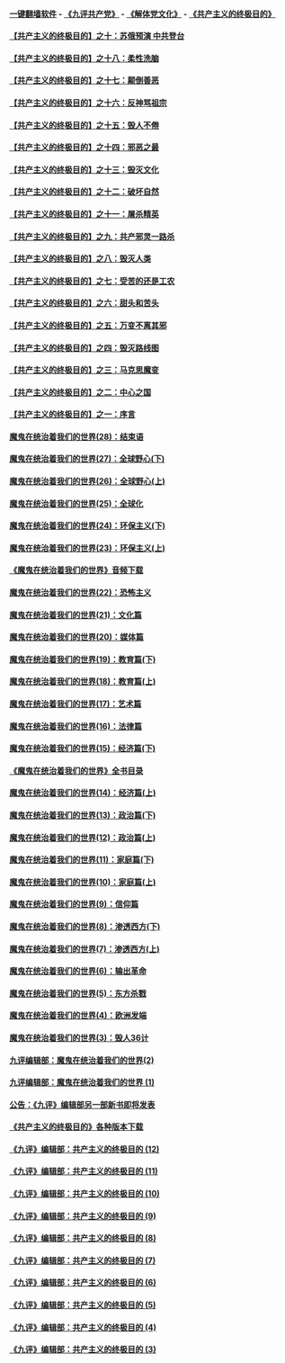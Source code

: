#### [一键翻墙软件](https://github.com/gfw-breaker/nogfw/blob/master/README.md?t=04280937) -  [《九评共产党》](https://github.com/gfw-breaker/9ping.md?t=04280937) - [《解体党文化》](https://github.com/gfw-breaker/jtdwh.md?t=04280937) - [《共产主义的终极目的》](https://github.com/gfw-breaker/gczydzjmd.md?t=04280937)

#### [【共产主义的终极目的】之十：苏俄预演 中共登台](../pages/nsc422/n11118424.md?t=04280937) 

#### [【共产主义的终极目的】之十八：柔性洗脑](../pages/nsc422/n11199994.md?t=04280937) 

#### [【共产主义的终极目的】之十七：颠倒善恶](../pages/nsc422/n11179782.md?t=04280937) 

#### [【共产主义的终极目的】之十六：反神骂祖宗](../pages/nsc422/n11166798.md?t=04280937) 

#### [【共产主义的终极目的】之十五：毁人不倦](../pages/nsc422/n11166792.md?t=04280937) 

#### [【共产主义的终极目的】之十四：邪恶之最](../pages/nsc422/n11150249.md?t=04280937) 

#### [【共产主义的终极目的】之十三：毁灭文化](../pages/nsc422/n11135227.md?t=04280937) 

#### [【共产主义的终极目的】之十二：破坏自然](../pages/nsc422/n11135214.md?t=04280937) 

#### [【共产主义的终极目的】之十一：屠杀精英](../pages/nsc422/n11118442.md?t=04280937) 

#### [【共产主义的终极目的】之九：共产邪灵一路杀](../pages/nsc422/n11114139.md?t=04280937) 

#### [【共产主义的终极目的】之八：毁灭人类](../pages/nsc422/n11108503.md?t=04280937) 

#### [【共产主义的终极目的】之七：受苦的还是工农](../pages/nsc422/n11101809.md?t=04280937) 

#### [【共产主义的终极目的】之六：甜头和苦头](../pages/nsc422/n11096971.md?t=04280937) 

#### [【共产主义的终极目的】之五：万变不离其邪](../pages/nsc422/n11091285.md?t=04280937) 

#### [【共产主义的终极目的】之四：毁灭路线图](../pages/nsc422/n11086284.md?t=04280937) 

#### [【共产主义的终极目的】之三：马克思魔变](../pages/nsc422/n11061941.md?t=04280937) 

#### [【共产主义的终极目的】之二：中心之国](../pages/nsc422/n11047728.md?t=04280937) 

#### [【共产主义的终极目的】之一：序言](../pages/nsc422/n11086077.md?t=04280937) 

#### [魔鬼在统治着我们的世界(28)：结束语](../pages/nsc422/n10936246.md?t=04280937) 

#### [魔鬼在统治着我们的世界(27)：全球野心(下)](../pages/nsc422/n10928319.md?t=04280937) 

#### [魔鬼在统治着我们的世界(26)：全球野心(上)](../pages/nsc422/n10900318.md?t=04280937) 

#### [魔鬼在统治着我们的世界(25)：全球化](../pages/nsc422/n10788205.md?t=04280937) 

#### [魔鬼在统治着我们的世界(24)：环保主义(下)](../pages/nsc422/n10695307.md?t=04280937) 

#### [魔鬼在统治着我们的世界(23)：环保主义(上)](../pages/nsc422/n10688613.md?t=04280937) 

#### [《魔鬼在统治着我们的世界》音频下载](../pages/nsc422/n10635553.md?t=04280937) 

#### [魔鬼在统治着我们的世界(22)：恐怖主义](../pages/nsc422/n10614727.md?t=04280937) 

#### [魔鬼在统治着我们的世界(21)：文化篇](../pages/nsc422/n10597706.md?t=04280937) 

#### [魔鬼在统治着我们的世界(20)：媒体篇](../pages/nsc422/n10586579.md?t=04280937) 

#### [魔鬼在统治着我们的世界(19)：教育篇(下)](../pages/nsc422/n10564808.md?t=04280937) 

#### [魔鬼在统治着我们的世界(18)：教育篇(上)](../pages/nsc422/n10526970.md?t=04280937) 

#### [魔鬼在统治着我们的世界(17)：艺术篇](../pages/nsc422/n10499093.md?t=04280937) 

#### [魔鬼在统治着我们的世界(16)：法律篇](../pages/nsc422/n10485969.md?t=04280937) 

#### [魔鬼在统治着我们的世界(15)：经济篇(下)](../pages/nsc422/n10469975.md?t=04280937) 

#### [《魔鬼在统治着我们的世界》全书目录](../pages/nsc422/n10464261.md?t=04280937) 

#### [魔鬼在统治着我们的世界(14)：经济篇(上)](../pages/nsc422/n10457370.md?t=04280937) 

#### [魔鬼在统治着我们的世界(13)：政治篇(下)](../pages/nsc422/n10448270.md?t=04280937) 

#### [魔鬼在统治着我们的世界(12)：政治篇(上)](../pages/nsc422/n10444576.md?t=04280937) 

#### [魔鬼在统治着我们的世界(11)：家庭篇(下)](../pages/nsc422/n10440961.md?t=04280937) 

#### [魔鬼在统治着我们的世界(10)：家庭篇(上)](../pages/nsc422/n10435448.md?t=04280937) 

#### [魔鬼在统治着我们的世界(9)：信仰篇](../pages/nsc422/n10432159.md?t=04280937) 

#### [魔鬼在统治着我们的世界(8)：渗透西方(下)](../pages/nsc422/n10429603.md?t=04280937) 

#### [魔鬼在统治着我们的世界(7)：渗透西方(上)](../pages/nsc422/n10426013.md?t=04280937) 

#### [魔鬼在统治着我们的世界(6)：输出革命](../pages/nsc422/n10421536.md?t=04280937) 

#### [魔鬼在统治着我们的世界(5)：东方杀戮](../pages/nsc422/n10417707.md?t=04280937) 

#### [魔鬼在统治着我们的世界(4)：欧洲发端](../pages/nsc422/n10414890.md?t=04280937) 

#### [魔鬼在统治着我们的世界(3)：毁人36计](../pages/nsc422/n10411583.md?t=04280937) 

#### [九评编辑部：魔鬼在统治着我们的世界(2)](../pages/nsc422/n10410036.md?t=04280937) 

#### [九评编辑部：魔鬼在统治着我们的世界 (1)](../pages/nsc422/n10406825.md?t=04280937) 

#### [公告：《九评》编辑部另一部新书即将发表](../pages/nsc422/n10405104.md?t=04280937) 

#### [《共产主义的终极目的》各种版本下载](../pages/nsc422/n10022138.md?t=04280937) 

#### [《九评》编辑部：共产主义的终极目的 (12)](../pages/nsc422/n9933272.md?t=04280937) 

#### [《九评》编辑部：共产主义的终极目的 (11)](../pages/nsc422/n9924973.md?t=04280937) 

#### [《九评》编辑部：共产主义的终极目的 (10)](../pages/nsc422/n9920883.md?t=04280937) 

#### [《九评》编辑部：共产主义的终极目的 (9)](../pages/nsc422/n9916363.md?t=04280937) 

#### [《九评》编辑部：共产主义的终极目的 (8)](../pages/nsc422/n9912488.md?t=04280937) 

#### [《九评》编辑部：共产主义的终极目的 (7)](../pages/nsc422/n9901176.md?t=04280937) 

#### [《九评》编辑部：共产主义的终极目的 (6)](../pages/nsc422/n9899359.md?t=04280937) 

#### [《九评》编辑部：共产主义的终极目的 (5)](../pages/nsc422/n9893174.md?t=04280937) 

#### [《九评》编辑部：共产主义的终极目的 (4)](../pages/nsc422/n9891246.md?t=04280937) 

#### [《九评》编辑部：共产主义的终极目的 (3)](../pages/nsc422/n9879879.md?t=04280937) 

